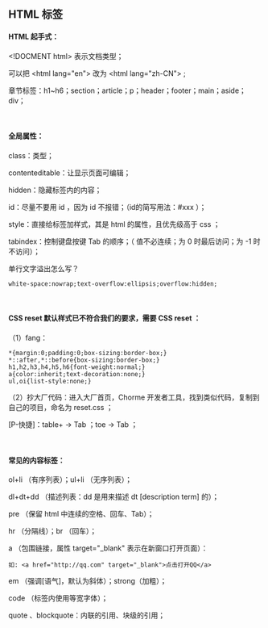 ## HTML 标签

#### HTML 起手式：

\<!DOCMENT html>  表示文档类型；

可以把 \<html lang="en"> 改为 \<html lang="zh-CN"> ;

章节标签：h1~h6；section；article；p；header；footer；main；aside；div；

<br>

#### 全局属性：

class：类型；

contenteditable：让显示页面可编辑；

hidden：隐藏标签内的内容；

id：尽量不要用 id ，因为 id 不报错；（id的简写用法：#xxx ）；

style：直接给标签加样式，其是 html 的属性，且优先级高于 css ；

tabindex：控制键盘按键 Tab 的顺序；（ 值不必连续；为 0 时最后访问；为 -1 时不访问）；

单行文字溢出怎么写？

`white-space:nowrap;text-overflow:ellipsis;overflow:hidden;`

<br>

#### CSS reset 默认样式已不符合我们的要求，需要 CSS reset ：

（1）fang：
```
*{margin:0;padding:0;box-sizing:border-box;}
*::after,*::before{box-sizing:border-box;}
h1,h2,h3,h4,h5,h6{font-weight:normal;}
a{color:inherit;text-decoration:none;}
ul,oi{list-style:none;}
```

（2）抄大厂代码：进入大厂首页，Chorme 开发者工具，找到类似代码，复制到自己的项目，命名为 reset.css ；

[P-快捷]：table+ → Tab ；toe → Tab ；


<br>

#### 常见的内容标签：

ol+li （有序列表）；ul+li （无序列表）；

dl+dt+dd （描述列表：dd 是用来描述 dt [description term] 的）；

pre （保留 html 中连续的空格、回车、Tab）；

hr （分隔线）；br （回车）；

a （包围链接，属性 target="_blank" 表示在新窗口打开页面）：

`如: <a href="http://qq.com" target="_blank">点击打开QQ</a>`

em （强调[语气]，默认为斜体）；strong（加粗）；

code （标签内使用等宽字体）；

quote 、blockquote：内联的引用、块级的引用；

